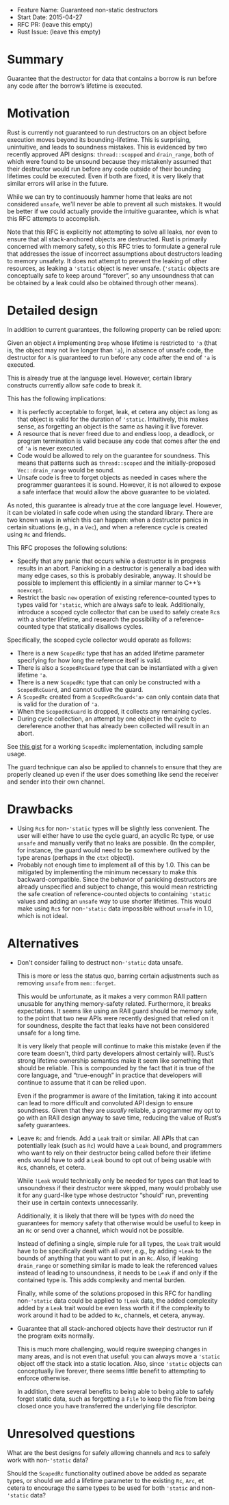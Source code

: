 - Feature Name: Guaranteed non-static destructors
- Start Date: 2015-04-27
- RFC PR: (leave this empty)
- Rust Issue: (leave this empty)

# Summary

Guarantee that the destructor for data that contains a borrow is run before any
code after the borrow’s lifetime is executed.

# Motivation

Rust is currently not guaranteed to run destructors on an object before
execution moves beyond its bounding-lifetime. This is surprising,
unintuitive, and leads to soundness mistakes. This is evidenced by two recently
approved API designs: `thread::scopped` and `drain_range`, both of which were
found to be unsound because they mistakenly assumed that their destructor would
run before any code outside of their bounding lifetimes could be executed. Even
if both are fixed, it is very likely that similar errors will arise in the
future.

While we can try to continuously hammer home that leaks are not considered
`unsafe`, we'll never be able to prevent all such mistakes. It would be better
if we could actually provide the intuitive guarantee, which is what this RFC
attempts to accomplish.

Note that this RFC is explicitly not attempting to solve all leaks, nor even to
ensure that all stack-anchored objects are destructed. Rust is primarily
concerned with memory safety, so this RFC tries to formulate a general rule
that addresses the issue of incorrect assumptions about destructors leading to
memory unsafety. It does not attempt to prevent the leaking of other resources,
as leaking a `'static` object is never unsafe. (`'static` objects are
conceptually safe to keep around “forever”, so any unsoundness that can be
obtained by a leak could also be obtained through other means).

# Detailed design

In addition to current guarantees, the following property can be relied upon:

Given an object `A` implementing `Drop` whose lifetime is restricted to `'a`
(that is, the object may not live longer than `'a`), in absence of unsafe code,
the destructor for `A` is guaranteed to run before any code after the end of
`'a` is executed.

This is already true at the language level. However, certain library constructs
currently allow safe code to break it.

This has the following implications:

 * It is perfectly acceptable to forget, leak, et cetera any object as long as
   that object is valid for the duration of `'static`. Intuitively, this makes
   sense, as forgetting an object is the same as having it live forever.
 * A resource that is never freed due to and endless loop, a deadlock, or
   program termination is valid because any code that comes after the end of
   `'a` is never executed.
 * Code would be allowed to rely on the guarantee for soundness. This means
   that patterns such as `thread::scoped` and the initially-proposed
   `Vec::drain_range` would be sound.
 * Unsafe code is free to forget objects as needed in cases where the
   programmer guarantees it is sound. However, it is not allowed to expose a
   safe interface that would allow the above guarantee to be violated.

As noted, this guarantee is already true at the core language level. However,
it can be violated in safe code when using the standard library. There are
two known ways in which this can happen: when a destructor panics in certain
situations (e.g., in a `Vec`), and when a reference cycle is created using `Rc`
and friends.

This RFC proposes the following solutions:

 * Specify that any panic that occurs while a destructor is in progress results
   in an abort. Panicking in a destructor is generally a bad idea with many
   edge cases, so this is probably desirable, anyway. It should be possible to
   implement this efficiently in a similar manner to C++’s `noexcept`.
 * Restrict the basic `new` operation of existing reference-counted types to
   types valid for `'static`, which are always safe to leak. Additionally,
   introduce a scoped cycle collector that can be used to safely create `Rc`s
   with a shorter lifetime, and research the possibility of a reference-counted
   type that statically disallows cycles.

Specifically, the scoped cycle collector would operate as follows:

 * There is a new `ScopedRc` type that has an added lifetime parameter
   specifying for how long the reference itself is valid.
 * There is also a `ScopedRcGuard` type that can be instantiated with a given
   lifetime `'a`.
 * There is a new `ScopedRc` type that can only be constructed with a
   `ScopedRcGuard`, and cannot outlive the guard.
 * A `ScopedRc` created from a `ScopedRcGuard<'a>` can only contain data that
   is valid for the duration of `'a`.
 * When the `ScopedRcGuard` is dropped, it collects any remaining cycles.
 * During cycle collection, an attempt by one object in the cycle to
   dereference another that has already been collected will result in an abort.

See [this gist](https://gist.github.com/rkjnsn/791ee9cc3b6d2961cf33) for a
working `ScopedRc` implementation, including sample usage.

The guard technique can also be applied to channels to ensure that they are
properly cleaned up even if the user does something like send the receiver and
sender into their own channel.

# Drawbacks

 * Using `Rc`s for non-`'static` types will be slightly less convenient. The
   user will either have to use the cycle guard, an acyclic Rc type, or use
   `unsafe` and manually verify that no leaks are possible. (In the compiler,
   for instance, the guard would need to be somewhere outlived by the type
   arenas (perhaps in the `ctxt` object)).
 * Probably not enough time to implement all of this by 1.0. This can be
   mitigated by implementing the minimum necessary to make this
   backward-compatible. Since the behavior of panicking destructors are already
   unspecified and subject to change, this would mean restricting the safe
   creation of reference-counted objects to containing `'static` values and
   adding an `unsafe` way to use shorter lifetimes. This would make using `Rc`s
   for non-`'static` data impossible without `unsafe` in 1.0, which is not
   ideal.

# Alternatives

 * Don't consider failing to destruct non-`'static` data unsafe.

   This is more or less the status quo, barring certain adjustments such as
   removing `unsafe` from `mem::forget`.

   This would be unfortunate, as it makes a very common RAII pattern unusable
   for anything memory-safety related. Furthermore, it breaks expectations. It
   seems like using an RAII guard should be memory safe, to the point that two
   new APIs were recently designed that relied on it for soundness, despite the
   fact that leaks have not been considered unsafe for a long time.

   It is very likely that people will continue to make this mistake (even if
   the core team doesn't, third party developers almost certainly will). Rust’s
   strong lifetime ownership semantics make it seem like something that should
   be reliable. This is compounded by the fact that it is true of the core
   language, and “true-enough” in practice that developers will continue to
   assume that it can be relied upon.

   Even if the programmer is aware of the limitation, taking it into account
   can lead to more difficult and convoluted API design to ensure soundness.
   Given that they are *usually* reliable, a programmer my opt to go with an
   RAII design anyway to save time, reducing the value of Rust’s safety
   guarantees.

 * Leave `Rc` and friends. Add a `Leak` trait or similar. All APIs that can
   potentially leak (such as `Rc`) would have a `Leak` bound, and programmers
   who want to rely on their destructor being called before their lifetime ends
   would have to add a `Leak` bound to opt out of being usable with `Rc`s,
   channels, et cetera.

   While `!Leak` would technically only be needed for types can that lead to
   unsoundness if their destructor were skipped, many would probably use it for
   any guard-like type whose destructor “should” run, preventing their use in
   certain contexts unnecessarily.

   Additionally, it is likely that there will be types with *do* need the
   guarantees for memory safety that otherwise would be useful to keep in an
   `Rc` or send over a channel, which would not be possible.

   Instead of defining a single, simple rule for all types, the `Leak`
   trait would have to be specifically dealt with all over, e.g., by adding
   `+Leak` to the bounds of anything that you want to put in an `Rc`. Also, if
   leaking `drain_range` or something similar is made to leak the referenced
   values instead of leading to unsoundness, it needs to be `Leak` if and only
   if the contained type is.  This adds complexity and mental burden.

   Finally, while some of the solutions proposed in this RFC for handling
   non-`'static` data could be applied to `!Leak` data, the added complexity
   added by a `Leak` trait would be even less worth it if the complexity to
   work around it had to be added to `Rc`, channels, et cetera, anyway.

 * Guarantee that all stack-anchored objects have their destructor run if the
   program exits normally.

   This is much more challenging, would require sweeping changes in many areas,
   and is not even that useful: you can always move a `'static` object off the
   stack into a static location. Also, since `'static` objects can conceptually
   live forever, there seems little benefit to attempting to enforce otherwise.

   In addition, there several benefits to being able to being able to safely
   forget static data, such as forgetting a `File` to keep the file from being
   closed once you have transferred the underlying file descriptor.

# Unresolved questions

What are the best designs for safely allowing channels and `Rc`s to safely work
with non-`'static` data?

Should the `ScopedRc` functionality outlined above be added as separate types,
or should we add a lifetime parameter to the existing `Rc`, `Arc`, et cetera to
encourage the same types to be used for both `'static` and non-`'static` data?
